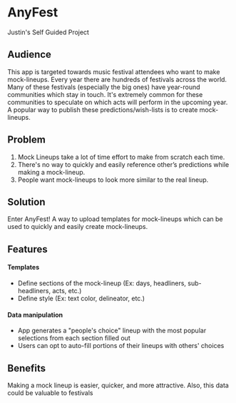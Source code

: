 # AnyFest
Justin's Self Guided Project


## Audience
This app is targeted towards music festival attendees who want to make mock-lineups.  Every year there are hundreds of festivals across the world.  Many of these festivals (especially the big ones) have year-round communities which stay in touch.   It's extremely common for these communities to speculate on which acts will perform in the upcoming year.  A popular way to publish these predictions/wish-lists is to create mock-lineups.

## Problem
1. Mock Lineups take a lot of time effort to make from scratch each time.
2. There's no way to quickly and easily reference other’s predictions while making a mock-lineup.
3. People want mock-lineups to look more similar to the real lineup.

## Solution
Enter AnyFest!  A way to upload templates for mock-lineups which can be used to quickly and easily create mock-lineups.

## Features
#### Templates
* Define sections of the mock-lineup (Ex: days, headliners, sub-headliners, acts, etc.)
* Define style (Ex: text color, delineator, etc.)
#### Data manipulation
* App generates a "people's choice" lineup with the most popular selections from each section filled out
* Users can opt to auto-fill portions of their lineups with others' choices

## Benefits
Making a mock lineup is easier, quicker, and more attractive.  Also, this data could be valuable to festivals



